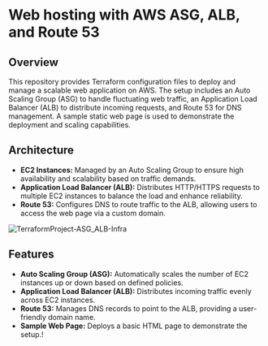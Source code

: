 # Web hosting with AWS ASG, ALB, and Route 53

## Overview

This repository provides Terraform configuration files to deploy and manage a scalable web application on AWS. The setup includes an Auto Scaling Group (ASG) to handle fluctuating web traffic, an Application Load Balancer (ALB) to distribute incoming requests, and Route 53 for DNS management. A sample static web page is used to demonstrate the deployment and scaling capabilities.

## Architecture

- **EC2 Instances:** Managed by an Auto Scaling Group to ensure high availability and scalability based on traffic demands.
- **Application Load Balancer (ALB):** Distributes HTTP/HTTPS requests to multiple EC2 instances to balance the load and enhance reliability.
- **Route 53:** Configures DNS to route traffic to the ALB, allowing users to access the web page via a custom domain.
  
![TerraformProject-ASG_ALB-Infra](https://github.com/user-attachments/assets/52bbd94c-3acf-4f2f-9c6f-26bf9e9766a4)

## Features

- **Auto Scaling Group (ASG):** Automatically scales the number of EC2 instances up or down based on defined policies.
- **Application Load Balancer (ALB):** Distributes incoming traffic evenly across EC2 instances.
- **Route 53:** Manages DNS records to point to the ALB, providing a user-friendly domain name.
- **Sample Web Page:** Deploys a basic HTML page to demonstrate the setup.!
